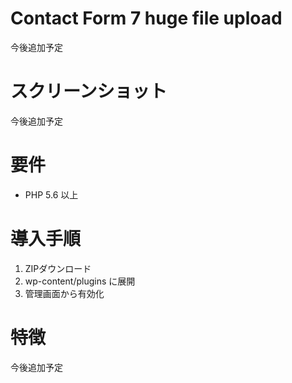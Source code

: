 # Contact Form 7 huge file upload
今後追加予定

# スクリーンショット
今後追加予定

# 要件
- PHP 5.6 以上

# 導入手順
1. ZIPダウンロード  
2. wp-content/plugins に展開  
3. 管理画面から有効化  

# 特徴
今後追加予定